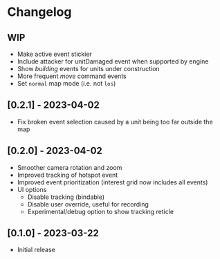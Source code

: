 # Changelog

## WIP

- Make active event stickier
- Include attacker for unitDamaged event when supported by engine
- Show _building_ events for units under construction
- More frequent _move_ command events
- Set `normal` map mode (i.e. not `los`)

## [0.2.1] - 2023-04-02

- Fix broken event selection caused by a unit being too far outside the map

## [0.2.0] - 2023-04-02

- Smoother camera rotation and zoom
- Improved tracking of hotspot event
- Improved event prioritization (interest grid now includes all events)
- UI options
  - Disable tracking (bindable)
  - Disable user override, useful for recording
  - Experimental/debug option to show tracking reticle

## [0.1.0] - 2023-03-22

- Initial release
